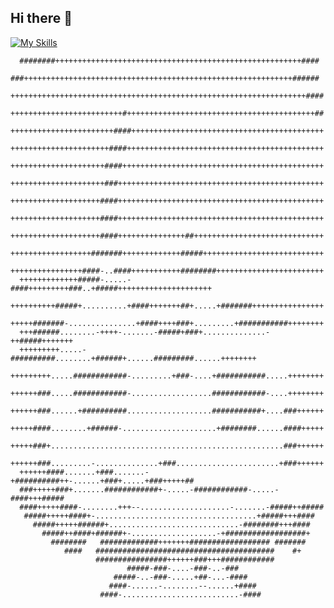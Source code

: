 ## Hi there 👋

[![My Skills](https://skillicons.dev/icons?i=c,lua,neovim,obsidian,apple)](https://skillicons.dev)

      ########+++++++++++++++++++++++++++++++++++++++++++++++++++++++####   
      ###++++++++++++++++++++++++++++++++++++++++++++++++++++++++++++###### 
      ++++++++++++++++++++++++++++++++++++++++++++++++++++++++++++++++++####
      +++++++++++++++++++++++++#++++++++++++++++++++++++++++++++++++++++++##
      +++++++++++++++++++++++####+++++++++++++++++++++++++++++++++++++++++++
      ++++++++++++++++++++++####++++++++++++++++++++++++++++++++++++++++++++
      +++++++++++++++++++++####+++++++++++++++++++++++++++++++++++++++++++++
      +++++++++++++++++++++###++++++++++++++++++++++++++++++++++++++++++++++
      ++++++++++++++++++++####++++++++++++++++++++++++++++++++++++++++++++++
      ++++++++++++++++++++####++++++++++++++++++++++++++++++++++++++++++++++
      ++++++++++++++++++++####+++++++++++++++##+++++++++++++++++++++++++++++
      ++++++++++++++++++#######+++++++++++++#####+++++++++++++++++++++++++++
      ++++++++++++++++####-..####+++++++++++########++++++++++++++++++++++++
      +++++++++++++#####-.....-####+++++++++###..+#####+++++++++++++++++++++
      ++++++++++#####+..........+####+++++++##+.....+#######++++++++++++++++
      +++++#######-...............+####++++###+.........+###########++++++++
      +++######........-++++-.......-#####+###+..............-++#####+++++++
      +++++++++.....-##########........+######+......#########......++++++++
      +++++++++.....############-.........+###-....+###########.....++++++++
      ++++++###.....############-..................############-....++++++++
      ++++++###......+##########...................###########+....###++++++
      +++++####........+######-.....................+########......####+++++
      +++++###+....................................................###++++++
      ++++++###.........-..............+###.......................+###++++++
      ++++++####.......+###.......-+##########++-......+###+.....+###+++++##
      ###+++++###+.......############+-.....-############-.....-####+++#####
      ####+++++####-........+++--....................-.......-#####++#####  
       #####+++++####+-....................................+#####+++####    
         #####+++++######+.............................-########+++####     
           #####++####+######+-...................-+##################+     
             ########   #############+++++++################## #######      
                ####   ########################################    #+       
                       ################++++++###+++############             
                              #####-###-....-###-..-###                     
                           #####-..-###-.....+##-...-####                   
                          ####-......-........--......+####                 
                        ####-..........................-####                